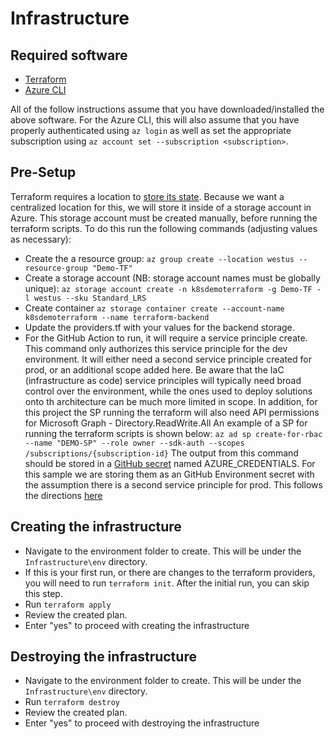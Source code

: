 # Infrastructure

## Required software
- [Terraform](https://www.terraform.io/downloads.html)
- [Azure CLI](https://docs.microsoft.com/cli/azure/install-azure-cli)

All of the follow instructions assume that you have downloaded/installed the above software.
For the Azure CLI, this will also assume that you have properly authenticated using `az login` as well as set the appropriate subscription using `az account set --subscription <subscription>`.

## Pre-Setup
Terraform requires a location to [store its state](https://www.terraform.io/docs/language/state/index.html). Because we want a centralized location for this, we will store it inside of a storage account in Azure. This storage account must be created manually, before running the terraform scripts.
To do this run the following commands (adjusting values as necessary):
- Create the a resource group: `az group create --location westus --resource-group "Demo-TF"`
- Create a storage account (NB: storage account names must be globally unique): `az storage account create -n k8sdemoterraform -g Demo-TF -l westus --sku Standard_LRS`
- Create container `az storage container create --account-name k8sdemoterraform --name terraform-backend`
- Update the providers.tf with your values for the backend storage.
- For the GitHub Action to run, it will require a service principle create. This command only authorizes this service principle for the dev environment. It will either need a second service principle created for prod, or an additional scope added here. Be aware that the IaC (infrastructure as code) service principles will typically need broad control over the environment, while the ones used to deploy solutions onto th architecture can be much more limited in scope. In addition, for this project the SP running the terraform will also need API permissions for Microsoft Graph - Directory.ReadWrite.All An example of a SP for running the terraform scripts is shown below:
`az ad sp create-for-rbac --name "DEMO-SP" --role owner --sdk-auth --scopes /subscriptions/{subscription-id}`
The output from this command should be stored in a [GitHub secret](https://docs.github.com/en/actions/security-guides/encrypted-secrets) named AZURE_CREDENTIALS. For this sample we are storing them as an GitHub Environment secret with the assumption there is a second service principle for prod. This follows the directions [here](https://github.com/marketplace/actions/azure-cli-action#configure-azure-credentials-as-github-secret)

## Creating the infrastructure
- Navigate to the environment folder to create. This will be under the `Infrastructure\env` directory.
- If this is your first run, or there are changes to the terraform providers, you will need to run `terraform init`. After the initial run, you can skip this step.
- Run `terraform apply`
- Review the created plan.
- Enter "yes" to proceed with creating the infrastructure

## Destroying the infrastructure
- Navigate to the environment folder to create. This will be under the `Infrastructure\env` directory.
- Run `terraform destroy`
- Review the created plan.
- Enter "yes" to proceed with destroying the infrastructure